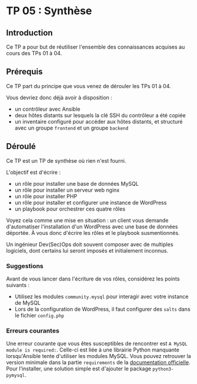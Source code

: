 # TP 05 : Synthèse

## Introduction

Ce TP a pour but de réutiliser l'ensemble des connaissances acquises au cours des TPs 01 à 04.

## Prérequis

Ce TP part du principe que vous venez de dérouler les TPs 01 à 04.

Vous devriez donc déjà avoir à disposition :
- un contrôleur avec Ansible
- deux hôtes distants sur lesquels la clé SSH du contrôleur a été copiée
- un inventaire configuré pour accéder aux hôtes distants, et structuré avec un groupe `frontend` et un groupe `backend`

## Déroulé

Ce TP est un TP de synthèse où rien n'est fourni.

L'objectif est d'écrire :
- un rôle pour installer une base de données MySQL
- un rôle pour installer un serveur web nginx
- un rôle pour installer PHP
- un rôle pour installer et configurer une instance de WordPress
- un playbook pour orchestrer ces quatre rôles

Voyez cela comme une mise en situation : un client vous demande d'automatiser l'installation d'un WordPress avec une base de données déportée. À vous donc d'écrire les rôles et le playbook susmentionnés.

Un ingénieur Dev(Sec)Ops doit souvent composer avec de multiples logiciels, dont certains lui seront imposés et initialement inconnus.

### Suggestions

Avant de vous lancer dans l'écriture de vos rôles, considérez les points suivants :
- Utilisez les modules `community.mysql` pour interagir avec votre instance de MySQL
- Lors de la configuration de WordPress, il faut configurer des `salts` dans le fichier `config.php`

### Erreurs courantes

Une erreur courante que vous êtes susceptibles de rencontrer est `A MySQL module is required:`. Celle-ci est liée à une librairie Python manquante lorsqu'Ansible tente d'utiliser les modules MySQL. Vous pouvez retrouver la version minimale dans la partie `requirements` de la [documentation officielle](https://docs.ansible.com/ansible/latest/collections/community/mysql/mysql_info_module.html#requirements). Pour l'installer, une solution simple est d'ajouter le package `python3-pymysql`.
